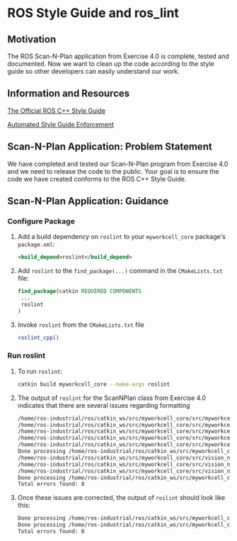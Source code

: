 # ROS Style Guide and ros_lint

## Motivation 
The ROS Scan-N-Plan application from Exercise 4.0 is complete, tested and documented.  Now we want to clean up the code according to the style guide so other developers can easily understand our work.

## Information and Resources 

[The Official ROS C++ Style Guide](http://wiki.ros.org/CppStyleGuide)

[Automated Style Guide Enforcement](http://wiki.ros.org/roslint)

## Scan-N-Plan Application: Problem Statement
We have completed and tested our Scan-N-Plan program from Exercise 4.0 and we need to release the code to the public. Your goal is to ensure the code we have created conforms to the ROS C++ Style Guide.

## Scan-N-Plan Application: Guidance

### Configure Package 

1. Add a build dependency on `roslint` to your `myworkcell_core` package's `package.xml`:
 
    ``` xml
    <build_depend>roslint</build_depend>
    ```

1. Add `roslint` to the `find_package(...)` command in the `CMakeLists.txt` file:
 
    ``` cmake
    find_package(catkin REQUIRED COMPONENTS
     ...
     roslint
    )
    ```

1. Invoke `roslint` from the `CMakeLists.txt` file

    ``` cmake
    roslint_cpp()
    ```

### Run roslint
1. To run `roslint`:

    ``` bash
    catkin build myworkcell_core --make-args roslint
    ```
1. The output of `roslint` for the ScanNPlan class from Exercise 4.0 indicates that there are several issues regarding formatting

    ``` bash
    /home/ros-industrial/ros/catkin_ws/src/myworkcell_core/src/myworkcell_node.cpp:0:  No copyright message found.  You should have a line: "Copyright [year] <Copyright Owner>"  [legal/copyright] [5]
    /home/ros-industrial/ros/catkin_ws/src/myworkcell_core/src/myworkcell_node.cpp:9:  Single-parameter constructors should be marked explicit.  [runtime/explicit] [5]
    /home/ros-industrial/ros/catkin_ws/src/myworkcell_core/src/myworkcell_node.cpp:54:  Lines should be <= 120 characters long  [whitespace/line_length] [2]
    /home/ros-industrial/ros/catkin_ws/src/myworkcell_core/src/myworkcell_node.cpp:54:  At least two spaces is best between code and comments  [whitespace/comments] [2]
    /home/ros-industrial/ros/catkin_ws/src/myworkcell_core/src/myworkcell_node.cpp:54:  Add #include <string> for string  [build/include_what_you_use] [4]
    Done processing /home/ros-industrial/ros/catkin_ws/src/myworkcell_core/src/myworkcell_node.cpp
    /home/ros-industrial/ros/catkin_ws/src/myworkcell_core/src/vision_node.cpp:0:  No copyright message found.  You should have a line: "Copyright [year] <Copyright Owner>"  [legal/copyright] [5]
    /home/ros-industrial/ros/catkin_ws/src/myworkcell_core/src/vision_node.cpp:12:  Single-parameter constructors should be marked explicit.  [runtime/explicit] [5]
    /home/ros-industrial/ros/catkin_ws/src/myworkcell_core/src/vision_node.cpp:23:  Should have a space between // and comment  [whitespace/comments] [4]
    Done processing /home/ros-industrial/ros/catkin_ws/src/myworkcell_core/src/vision_node.cpp
    Total errors found: 8
    ```

1. Once these issues are corrected, the output of `roslint` should look like this:

    ``` bash
    Done processing /home/ros-industrial/ros/catkin_ws/src/myworkcell_core/src/myworkcell_node.cpp
    Done processing /home/ros-industrial/ros/catkin_ws/src/myworkcell_core/src/vision_node.cpp
    Total errors found: 0
    ```

